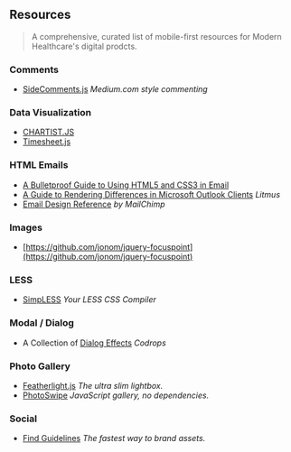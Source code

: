 ## Resources

> A comprehensive, curated list of mobile-first resources for Modern Healthcare's digital prodcts.

### Comments

- [SideComments.js](http://aroc.github.io/side-comments-demo/) *Medium.com style commenting*

### Data Visualization

- [CHARTIST.JS](http://gionkunz.github.io/chartist-js/)
- [Timesheet.js](http://semu.github.io/timesheet.js/)

### HTML Emails

- [A Bulletproof Guide to Using HTML5 and CSS3 in Email](https://litmus.com/blog/a-bulletproof-guide-to-using-html5-and-css3-in-email)
- [A Guide to Rendering Differences in Microsoft Outlook Clients](https://litmus.com/blog/a-guide-to-rendering-differences-in-microsoft-outlook-clients) *Litmus*
- [Email Design Reference](http://templates.mailchimp.com/) *by MailChimp*

### Images

- [https://github.com/jonom/jquery-focuspoint](https://github.com/jonom/jquery-focuspoint)

### LESS

- [SimpLESS](http://wearekiss.com/simpless) *Your LESS CSS Compiler*

### Modal / Dialog

- A Collection of [Dialog Effects](http://tympanus.net/Development/DialogEffects/) *Codrops*

### Photo Gallery

- [Featherlight.js](http://noelboss.github.io/featherlight/) *The ultra slim lightbox.*
- [PhotoSwipe](http://photoswipe.com/) *JavaScript gallery, no dependencies.*

### Social

- [Find Guidelines](http://findguidelin.es/) *The fastest way to brand assets.*
